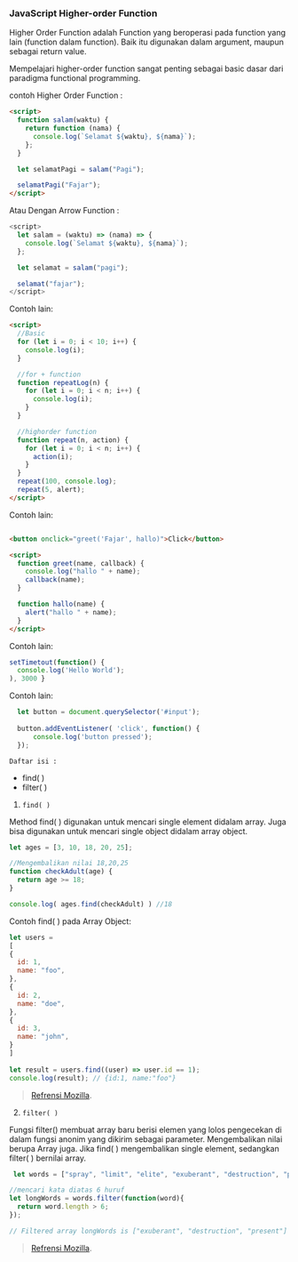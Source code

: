 ### JavaScript Higher-order Function

Higher Order Function adalah Function yang beroperasi pada function yang lain (function dalam function). Baik itu digunakan dalam argument, maupun sebagai return value.

Mempelajari higher-order function sangat penting sebagai basic dasar dari paradigma functional programming.

contoh Higher Order Function :
```html
<script>
  function salam(waktu) {
    return function (nama) {
      console.log(`Selamat ${waktu}, ${nama}`);
    };
  }

  let selamatPagi = salam("Pagi");

  selamatPagi("Fajar");
</script>
```
Atau Dengan Arrow Function : 

```js
<script>
  let salam = (waktu) => (nama) => {
    console.log(`Selamat ${waktu}, ${nama}`);
  };

  let selamat = salam("pagi");

  selamat("fajar");
</script>
```
Contoh lain:
```html
<script>
  //Basic
  for (let i = 0; i < 10; i++) {
    console.log(i);
  }

  //for + function
  function repeatLog(n) {
    for (let i = 0; i < n; i++) {
      console.log(i);
    }
  }

  //highorder function
  function repeat(n, action) {
    for (let i = 0; i < n; i++) {
      action(i);
    }
  }
  repeat(100, console.log);
  repeat(5, alert);
</script>
```
Contoh lain:
```html

<button onclick="greet('Fajar', hallo)">Click</button>

<script>
  function greet(name, callback) {
    console.log("hallo " + name);
    callback(name);
  }

  function hallo(name) {
    alert("hallo " + name);
  }
</script>

```
Contoh lain:
```js
setTimetout(function() {
  console.log('Hello World');
), 3000 }
```
Contoh lain:
```js
  let button = document.querySelector('#input');
  
  button.addEventListener( 'click', function() {
      console.log('button pressed');
  });
```

`Daftar isi :` 
- find( )
- filter( )



1. `find( )` 

Method find( ) digunakan untuk mencari single element didalam array. Juga bisa digunakan untuk mencari single object didalam array object.

```js
let ages = [3, 10, 18, 20, 25];

//Mengembalikan nilai 18,20,25
function checkAdult(age) {
  return age >= 18;
}

console.log( ages.find(checkAdult) ) //18
```
Contoh find( ) pada Array Object: 
```js
let users = 
[
{
  id: 1,
  name: "foo",
},
{
  id: 2,
  name: "doe",
},
{
  id: 3,
  name: "john",
}
]
    
let result = users.find((user) => user.id == 1); 
console.log(result); // {id:1, name:"foo"}
```
> [Refrensi Mozilla](https://developer.mozilla.org/id/docs/Web/JavaScript/Reference/Global_Objects/Array/find).

2. `filter( )`

Fungsi filter() membuat array baru berisi elemen yang lolos pengecekan di dalam fungsi anonim yang dikirim sebagai parameter. Mengembalikan nilai berupa Array juga. Jika find( ) mengembalikan single element, sedangkan filter( ) bernilai array.

```js
 let words = ["spray", "limit", "elite", "exuberant", "destruction", "present"];

//mencari kata diatas 6 huruf
let longWords = words.filter(function(word){
  return word.length > 6;
});

// Filtered array longWords is ["exuberant", "destruction", "present"]
```
> [Refrensi Mozilla](https://developer.mozilla.org/id/docs/Web/JavaScript/Reference/Global_Objects/Array/filter).
